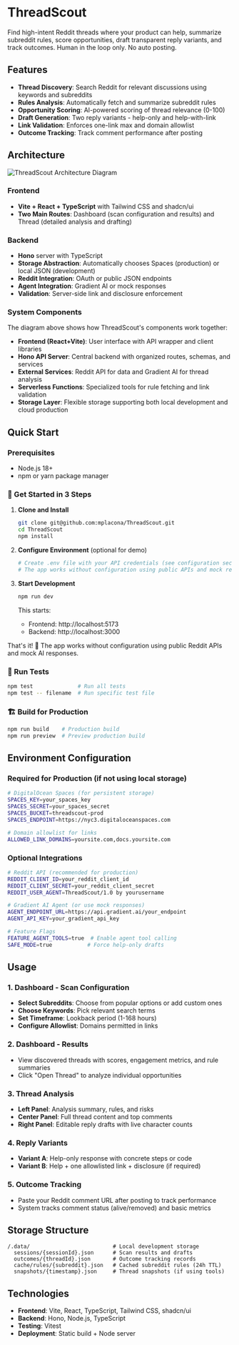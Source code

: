 # ThreadScout

Find high-intent Reddit threads where your product can help, summarize subreddit rules, score opportunities, draft transparent reply variants, and track outcomes. Human in the loop only. No auto posting.

## Features

- **Thread Discovery**: Search Reddit for relevant discussions using keywords and subreddits
- **Rules Analysis**: Automatically fetch and summarize subreddit rules
- **Opportunity Scoring**: AI-powered scoring of thread relevance (0-100)
- **Draft Generation**: Two reply variants - help-only and help-with-link
- **Link Validation**: Enforces one-link max and domain allowlist
- **Outcome Tracking**: Track comment performance after posting

## Architecture

![ThreadScout Architecture Diagram](https://github.com/user-attachments/assets/4a49eb50-5ada-49e5-9e92-dc2d77eefef3)

### Frontend
- **Vite + React + TypeScript** with Tailwind CSS and shadcn/ui
- **Two Main Routes**: Dashboard (scan configuration and results) and Thread (detailed analysis and drafting)

### Backend
- **Hono** server with TypeScript
- **Storage Abstraction**: Automatically chooses Spaces (production) or local JSON (development)
- **Reddit Integration**: OAuth or public JSON endpoints
- **Agent Integration**: Gradient AI or mock responses
- **Validation**: Server-side link and disclosure enforcement

### System Components

The diagram above shows how ThreadScout's components work together:

- **Frontend (React+Vite)**: User interface with API wrapper and client libraries
- **Hono API Server**: Central backend with organized routes, schemas, and services
- **External Services**: Reddit API for data and Gradient AI for thread analysis
- **Serverless Functions**: Specialized tools for rule fetching and link validation
- **Storage Layer**: Flexible storage supporting both local development and cloud production

## Quick Start

### Prerequisites
- Node.js 18+ 
- npm or yarn package manager

### 🚀 Get Started in 3 Steps

1. **Clone and Install**
   ```bash
   git clone git@github.com:mplacona/ThreadScout.git
   cd ThreadScout
   npm install
   ```

2. **Configure Environment** (optional for demo)
   ```bash
   # Create .env file with your API credentials (see configuration section below)
   # The app works without configuration using public APIs and mock responses
   ```

3. **Start Development**
   ```bash
   npm run dev
   ```
   
   This starts:
   - Frontend: http://localhost:5173
   - Backend: http://localhost:3000

That's it! 🎉 The app works without configuration using public Reddit APIs and mock AI responses.

### 🧪 Run Tests
```bash
npm test              # Run all tests
npm test -- filename  # Run specific test file
```

### 🏗️ Build for Production
```bash
npm run build    # Production build
npm run preview  # Preview production build
```

## Environment Configuration

### Required for Production (if not using local storage)
```bash
# DigitalOcean Spaces (for persistent storage)
SPACES_KEY=your_spaces_key
SPACES_SECRET=your_spaces_secret
SPACES_BUCKET=threadscout-prod
SPACES_ENDPOINT=https://nyc3.digitaloceanspaces.com

# Domain allowlist for links
ALLOWED_LINK_DOMAINS=yoursite.com,docs.yoursite.com
```

### Optional Integrations
```bash
# Reddit API (recommended for production)
REDDIT_CLIENT_ID=your_reddit_client_id
REDDIT_CLIENT_SECRET=your_reddit_client_secret
REDDIT_USER_AGENT=ThreadScout/1.0 by yourusername

# Gradient AI Agent (or use mock responses)
AGENT_ENDPOINT_URL=https://api.gradient.ai/your_endpoint
AGENT_API_KEY=your_gradient_api_key

# Feature Flags
FEATURE_AGENT_TOOLS=true  # Enable agent tool calling
SAFE_MODE=true           # Force help-only drafts
```

## Usage

### 1. Dashboard - Scan Configuration
- **Select Subreddits**: Choose from popular options or add custom ones
- **Choose Keywords**: Pick relevant search terms
- **Set Timeframe**: Lookback period (1-168 hours)
- **Configure Allowlist**: Domains permitted in links

### 2. Dashboard - Results
- View discovered threads with scores, engagement metrics, and rule summaries
- Click "Open Thread" to analyze individual opportunities

### 3. Thread Analysis
- **Left Panel**: Analysis summary, rules, and risks
- **Center Panel**: Full thread content and top comments
- **Right Panel**: Editable reply drafts with live character counts

### 4. Reply Variants
- **Variant A**: Help-only response with concrete steps or code
- **Variant B**: Help + one allowlisted link + disclosure (if required)

### 5. Outcome Tracking
- Paste your Reddit comment URL after posting to track performance
- System tracks comment status (alive/removed) and basic metrics

## Storage Structure

```
/.data/                          # Local development storage
  sessions/{sessionId}.json      # Scan results and drafts
  outcomes/{threadId}.json       # Outcome tracking records
  cache/rules/{subreddit}.json   # Cached subreddit rules (24h TTL)
  snapshots/{timestamp}.json     # Thread snapshots (if using tools)
```

## Technologies

- **Frontend**: Vite, React, TypeScript, Tailwind CSS, shadcn/ui
- **Backend**: Hono, Node.js, TypeScript
- **Testing**: Vitest
- **Deployment**: Static build + Node server
